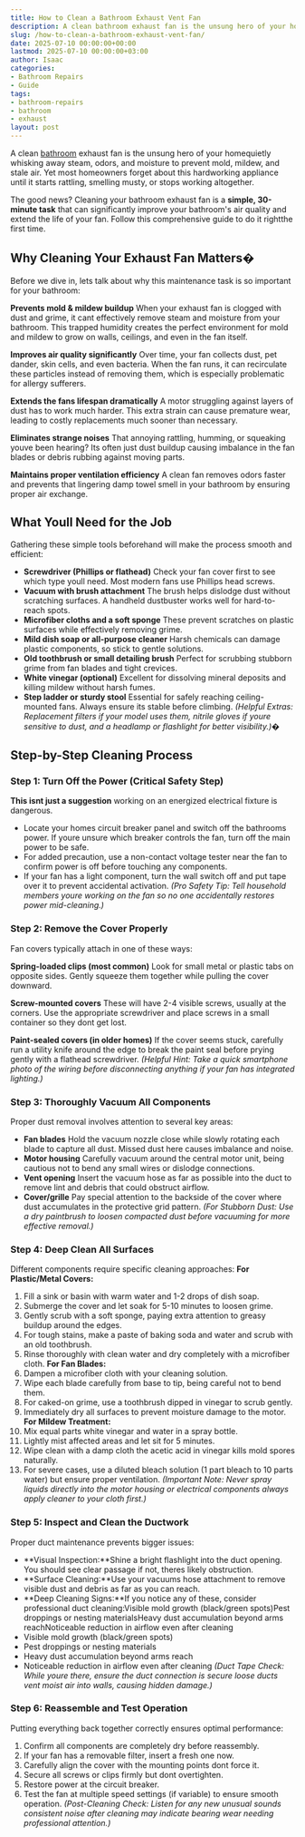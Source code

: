 ```yaml
---
title: How to Clean a Bathroom Exhaust Vent Fan
description: A clean bathroom exhaust fan is the unsung hero of your homequietly whisking away steam, odors, and moisture to prevent mold, mildew, and stale air.
slug: /how-to-clean-a-bathroom-exhaust-vent-fan/
date: 2025-07-10 00:00:00+00:00
lastmod: 2025-07-10 00:00:00+03:00
author: Isaac
categories:
- Bathroom Repairs
- Guide
tags:
- bathroom-repairs
- bathroom
- exhaust
layout: post
---
```

A clean [bathroom](https://pestpolicy.com/replacing-a-bathroom-exhaust-fan/) exhaust fan is the unsung hero of your homequietly whisking away steam, odors, and moisture to prevent mold, mildew, and stale air. Yet most homeowners forget about this hardworking appliance until it starts rattling, smelling musty, or stops working altogether.

The good news? Cleaning your bathroom exhaust fan is a
**simple, 30-minute task**
that can significantly improve your bathroom's air quality and extend the life of your fan. Follow this comprehensive guide to do it rightthe first time.
## **Why Cleaning Your Exhaust Fan Matters�**

Before we dive in, lets talk about why this maintenance task is so important for your bathroom:


**Prevents mold & mildew buildup**
 When your exhaust fan is clogged with dust and grime, it cant effectively remove steam and moisture from your bathroom. This trapped humidity creates the perfect environment for mold and mildew to grow on walls, ceilings, and even in the fan itself.


**Improves air quality significantly**
 Over time, your fan collects dust, pet dander, skin cells, and even bacteria. When the fan runs, it can recirculate these particles instead of removing them, which is especially problematic for allergy sufferers.


**Extends the fans lifespan dramatically**
 A motor struggling against layers of dust has to work much harder. This extra strain can cause premature wear, leading to costly replacements much sooner than necessary.


**Eliminates strange noises**
 That annoying rattling, humming, or squeaking youve been hearing? Its often just dust buildup causing imbalance in the fan blades or debris rubbing against moving parts.


**Maintains proper ventilation efficiency**
 A clean fan removes odors faster and prevents that lingering damp towel smell in your bathroom by ensuring proper air exchange.
## **What Youll Need for the Job**
Gathering these simple tools beforehand will make the process smooth and efficient:
- **Screwdriver (Phillips or flathead)** Check your fan cover first to see which type youll need. Most modern fans use Phillips head screws.
- **Vacuum with brush attachment** The brush helps dislodge dust without scratching surfaces. A handheld dustbuster works well for hard-to-reach spots.
- **Microfiber cloths and a soft sponge** These prevent scratches on plastic surfaces while effectively removing grime.
- **Mild dish soap or all-purpose cleaner** Harsh chemicals can damage plastic components, so stick to gentle solutions.
- **Old toothbrush or small detailing brush** Perfect for scrubbing stubborn grime from fan blades and tight crevices.
- **White vinegar (optional)** Excellent for dissolving mineral deposits and killing mildew without harsh fumes.
- **Step ladder or sturdy stool** Essential for safely reaching ceiling-mounted fans. Always ensure its stable before climbing.
*(Helpful Extras: Replacement filters if your model uses them, nitrile gloves if youre sensitive to dust, and a headlamp or flashlight for better visibility.)�*
## **Step-by-Step Cleaning Process**
### **Step 1: Turn Off the Power (Critical Safety Step)**

**This isnt just a suggestion**
 working on an energized electrical fixture is dangerous.
- Locate your homes circuit breaker panel and switch off the bathrooms power. If youre unsure which breaker controls the fan, turn off the main power to be safe.
- For added precaution, use a non-contact voltage tester near the fan to confirm power is off before touching any components.
- If your fan has a light component, turn the wall switch off and put tape over it to prevent accidental activation.
*(Pro Safety Tip: Tell household members youre working on the fan so no one accidentally restores power mid-cleaning.)*
### **Step 2: Remove the Cover Properly**
Fan covers typically attach in one of these ways:


**Spring-loaded clips (most common)**
 Look for small metal or plastic tabs on opposite sides. Gently squeeze them together while pulling the cover downward.


**Screw-mounted covers**
 These will have 2-4 visible screws, usually at the corners. Use the appropriate screwdriver and place screws in a small container so they dont get lost.


**Paint-sealed covers (in older homes)**
 If the cover seems stuck, carefully run a utility knife around the edge to break the paint seal before prying gently with a flathead screwdriver.
*(Helpful Hint: Take a quick smartphone photo of the wiring before disconnecting anything if your fan has integrated lighting.)*
### **Step 3: Thoroughly Vacuum All Components**
Proper dust removal involves attention to several key areas:
- **Fan blades** Hold the vacuum nozzle close while slowly rotating each blade to capture all dust. Missed dust here causes imbalance and noise.
- **Motor housing** Carefully vacuum around the central motor unit, being cautious not to bend any small wires or dislodge connections.
- **Vent opening** Insert the vacuum hose as far as possible into the duct to remove lint and debris that could obstruct airflow.
- **Cover/grille** Pay special attention to the backside of the cover where dust accumulates in the protective grid pattern.
*(For Stubborn Dust: Use a dry paintbrush to loosen compacted dust before vacuuming for more effective removal.)*
### **Step 4: Deep Clean All Surfaces**
Different components require specific cleaning approaches:
**For Plastic/Metal Covers:**
1. Fill a sink or basin with warm water and 1-2 drops of dish soap.
2. Submerge the cover and let soak for 5-10 minutes to loosen grime.
3. Gently scrub with a soft sponge, paying extra attention to greasy buildup around the edges.
4. For tough stains, make a paste of baking soda and water and scrub with an old toothbrush.
5. Rinse thoroughly with clean water and dry completely with a microfiber cloth.
**For Fan Blades:**
1. Dampen a microfiber cloth with your cleaning solution.
2. Wipe each blade carefully from base to tip, being careful not to bend them.
3. For caked-on grime, use a toothbrush dipped in vinegar to scrub gently.
4. Immediately dry all surfaces to prevent moisture damage to the motor.
**For Mildew Treatment:**
1. Mix equal parts white vinegar and water in a spray bottle.
2. Lightly mist affected areas and let sit for 5 minutes.
3. Wipe clean with a damp cloth  the acetic acid in vinegar kills mold spores naturally.
4. For severe cases, use a diluted bleach solution (1 part bleach to 10 parts water) but ensure proper ventilation.
*(Important Note: Never spray liquids directly into the motor housing or electrical components  always apply cleaner to your cloth first.)*
### **Step 5: Inspect and Clean the Ductwork**
Proper duct maintenance prevents bigger issues:
- **Visual Inspection:**Shine a bright flashlight into the duct opening. You should see clear passage  if not, theres likely obstruction.
- **Surface Cleaning:**Use your vacuums hose attachment to remove visible dust and debris as far as you can reach.
- **Deep Cleaning Signs:**If you notice any of these, consider professional duct cleaning:Visible mold growth (black/green spots)Pest droppings or nesting materialsHeavy dust accumulation beyond arms reachNoticeable reduction in airflow even after cleaning
- Visible mold growth (black/green spots)
- Pest droppings or nesting materials
- Heavy dust accumulation beyond arms reach
- Noticeable reduction in airflow even after cleaning
*(Duct Tape Check: While youre there, ensure the duct connection is secure  loose ducts vent moist air into walls, causing hidden damage.)*
### **Step 6: Reassemble and Test Operation**
Putting everything back together correctly ensures optimal performance:
1. Confirm all components are completely dry before reassembly.
2. If your fan has a removable filter, insert a fresh one now.
3. Carefully align the cover with the mounting points  dont force it.
4. Secure all screws or clips firmly but dont overtighten.
5. Restore power at the circuit breaker.
6. Test the fan at multiple speed settings (if variable) to ensure smooth operation.
*(Post-Cleaning Check: Listen for any new unusual sounds  consistent noise after cleaning may indicate bearing wear needing professional attention.)*